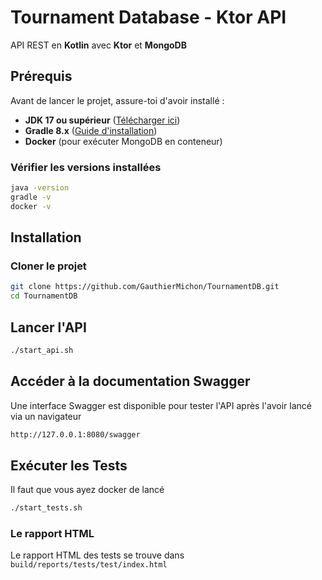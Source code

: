 # Tournament Database - Ktor API

API REST en **Kotlin** avec **Ktor** et **MongoDB**

## Prérequis

Avant de lancer le projet, assure-toi d'avoir installé :

- **JDK 17 ou supérieur** ([Télécharger ici](https://adoptium.net/))
- **Gradle 8.x** ([Guide d'installation](https://gradle.org/install/))
- **Docker** (pour exécuter MongoDB en conteneur)

### Vérifier les versions installées
```bash
java -version
gradle -v
docker -v
```

## Installation

### Cloner le projet
```bash
git clone https://github.com/GauthierMichon/TournamentDB.git
cd TournamentDB
```

## Lancer l'API

```bash
./start_api.sh
```

## Accéder à la documentation Swagger

Une interface Swagger est disponible pour tester l'API après l'avoir lancé via un navigateur

```bash
http://127.0.0.1:8080/swagger
```

## Exécuter les Tests

Il faut que vous ayez docker de lancé

```bash
./start_tests.sh
```

### Le rapport HTML
Le rapport HTML des tests se trouve dans `build/reports/tests/test/index.html`